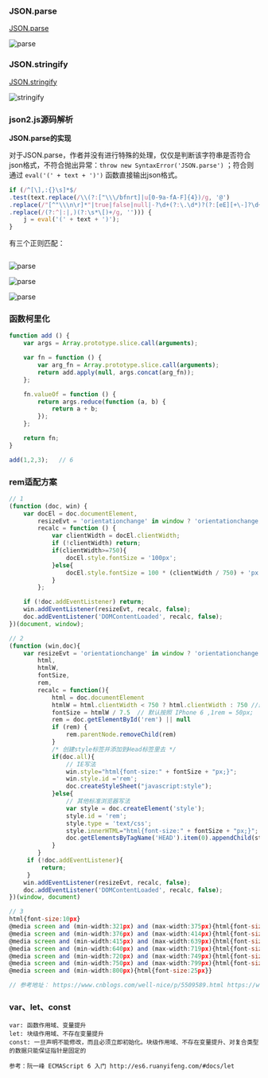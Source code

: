 
### JSON.parse

[JSON.parse](https://www.ecma-international.org/ecma-262/6.0/#sec-json.parse)

![parse](https://github.com/jarvis12138/blog/blob/master/question/image/JSON.parse.png?raw=true)

### JSON.stringify

[JSON.stringify](https://www.ecma-international.org/ecma-262/6.0/#sec-json.stringify)

![stringify](https://github.com/jarvis12138/blog/blob/master/question/image/JSON.stringify.png?raw=true)

### json2.js源码解析

<b>JSON.parse的实现</b>

对于JSON.parse，作者并没有进行特殊的处理，仅仅是判断该字符串是否符合json格式，不符合抛出异常：`throw new SyntaxError('JSON.parse')` ；符合则通过 `eval('(' + text + ')')` 函数直接输出json格式。

```javascript
if (/^[\],:{}\s]*$/
.test(text.replace(/\\(?:["\\\/bfnrt]|u[0-9a-fA-F]{4})/g, '@')
.replace(/"[^"\\\n\r]*"|true|false|null|-?\d+(?:\.\d*)?(?:[eE][+\-]?\d+)?/g, ']')
.replace(/(?:^|:|,)(?:\s*\[)+/g, ''))) {
    j = eval('(' + text + ')');
}
```

有三个正则匹配：

```javascript

```

![parse](https://github.com/jarvis12138/blog/blob/master/question/image/regexp1.png?raw=true)

![parse](https://github.com/jarvis12138/blog/blob/master/question/image/regexp2.png?raw=true)

![parse](https://github.com/jarvis12138/blog/blob/master/question/image/regexp3.png?raw=true)

### 函数柯里化

```javascript
function add () {
    var args = Array.prototype.slice.call(arguments);

    var fn = function () {
        var arg_fn = Array.prototype.slice.call(arguments);
        return add.apply(null, args.concat(arg_fn));
    };

    fn.valueOf = function () {
        return args.reduce(function (a, b) {
            return a + b;
        });
    };

    return fn;
}

add(1,2,3);   // 6
```

### rem适配方案

```javascript
// 1 
(function (doc, win) {
    var docEl = doc.documentElement,
        resizeEvt = 'orientationchange' in window ? 'orientationchange' : 'resize',
        recalc = function () {
            var clientWidth = docEl.clientWidth;
            if (!clientWidth) return;
            if(clientWidth>=750){
                docEl.style.fontSize = '100px';
            }else{
                docEl.style.fontSize = 100 * (clientWidth / 750) + 'px';
            }
        };

    if (!doc.addEventListener) return;
    win.addEventListener(resizeEvt, recalc, false);
    doc.addEventListener('DOMContentLoaded', recalc, false);
})(document, window);

// 2 
(function (win,doc){
    var resizeEvt = 'orientationchange' in window ? 'orientationchange' : 'resize',
        html,
        htmlW,
        fontSize,
        rem,
        recalc = function(){
            html = doc.documentElement
            htmlW = html.clientWidth < 750 ? html.clientWidth : 750 //最大 1rem = 100px;
            fontSize = htmlW / 7.5  // 默认按照 IPhone 6 ,1rem = 50px;
            rem = doc.getElementById('rem') || null
            if (rem) {
                rem.parentNode.removeChild(rem)
            }
            /* 创建style标签并添加到Head标签里去 */
            if(doc.all){
                // IE写法
                win.style="html{font-size:" + fontSize + "px;}";
                win.style.id ='rem';
                doc.createStyleSheet("javascript:style");
            }else{
                // 其他标准浏览器写法
                var style = doc.createElement('style');
                style.id = 'rem';
                style.type = 'text/css';
                style.innerHTML="html{font-size:" + fontSize + "px;}";
                doc.getElementsByTagName('HEAD').item(0).appendChild(style);
            }
        }
     if (!doc.addEventListener){
         return;
     }
    win.addEventListener(resizeEvt, recalc, false);
    doc.addEventListener('DOMContentLoaded', recalc, false);
})(window, document)

// 3 
html{font-size:10px}
@media screen and (min-width:321px) and (max-width:375px){html{font-size:11px}}
@media screen and (min-width:376px) and (max-width:414px){html{font-size:12px}}
@media screen and (min-width:415px) and (max-width:639px){html{font-size:15px}}
@media screen and (min-width:640px) and (max-width:719px){html{font-size:20px}}
@media screen and (min-width:720px) and (max-width:749px){html{font-size:22.5px}}
@media screen and (min-width:750px) and (max-width:799px){html{font-size:23.5px}}
@media screen and (min-width:800px){html{font-size:25px}}

// 参考地址： https://www.cnblogs.com/well-nice/p/5509589.html https://www.cnblogs.com/webBlog-gqs/p/9139241.html
```

### var、let、const

```
var: 函数作用域、变量提升
let: 块级作用域、不存在变量提升
const: 一旦声明不能修改，而且必须立即初始化。块级作用域、不存在变量提升、对复合类型的数据只能保证指针是固定的

参考：阮一峰 ECMAScript 6 入门 http://es6.ruanyifeng.com/#docs/let
```